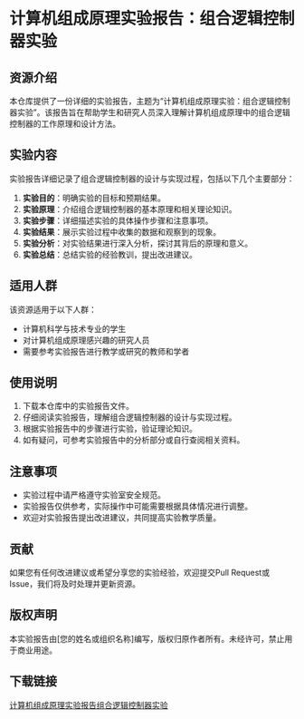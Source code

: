 # 计算机组成原理实验报告：组合逻辑控制器实验

## 资源介绍

本仓库提供了一份详细的实验报告，主题为“计算机组成原理实验：组合逻辑控制器实验”。该报告旨在帮助学生和研究人员深入理解计算机组成原理中的组合逻辑控制器的工作原理和设计方法。

## 实验内容

实验报告详细记录了组合逻辑控制器的设计与实现过程，包括以下几个主要部分：

1. **实验目的**：明确实验的目标和预期结果。
2. **实验原理**：介绍组合逻辑控制器的基本原理和相关理论知识。
3. **实验步骤**：详细描述实验的具体操作步骤和注意事项。
4. **实验结果**：展示实验过程中收集的数据和观察到的现象。
5. **实验分析**：对实验结果进行深入分析，探讨其背后的原理和意义。
6. **实验总结**：总结实验的经验教训，提出改进建议。

## 适用人群

该资源适用于以下人群：

- 计算机科学与技术专业的学生
- 对计算机组成原理感兴趣的研究人员
- 需要参考实验报告进行教学或研究的教师和学者

## 使用说明

1. 下载本仓库中的实验报告文件。
2. 仔细阅读实验报告，理解组合逻辑控制器的设计与实现过程。
3. 根据实验报告中的步骤进行实验，验证理论知识。
4. 如有疑问，可参考实验报告中的分析部分或自行查阅相关资料。

## 注意事项

- 实验过程中请严格遵守实验室安全规范。
- 实验报告仅供参考，实际操作中可能需要根据具体情况进行调整。
- 欢迎对实验报告提出改进建议，共同提高实验教学质量。

## 贡献

如果您有任何改进建议或希望分享您的实验经验，欢迎提交Pull Request或Issue，我们将及时处理并更新资源。

## 版权声明

本实验报告由[您的姓名或组织名称]编写，版权归原作者所有。未经许可，禁止用于商业用途。

## 下载链接

[计算机组成原理实验报告组合逻辑控制器实验](https://pan.quark.cn/s/960fd2b57eff)